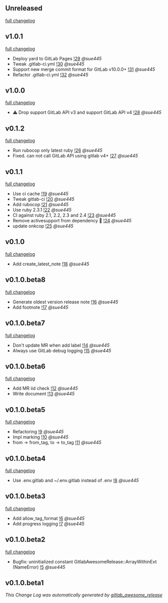 ## Unreleased
[full changelog](https://gitlab.com/sue445/gitlab_awesome_release/compare/v1.0.1...HEAD)


## v1.0.1
[full changelog](https://gitlab.com/sue445/gitlab_awesome_release/compare/v1.0.0...v1.0.1)

* Deploy yard to GitLab Pages [!29](https://gitlab.com/sue445/gitlab_awesome_release/merge_requests/29) *@sue445*
* Tweak .gitlab-ci.yml [!30](https://gitlab.com/sue445/gitlab_awesome_release/merge_requests/30) *@sue445*
* Support new merge commit format for GitLab v10.0.0+ [!31](https://gitlab.com/sue445/gitlab_awesome_release/merge_requests/31) *@sue445*
* Refactor .gitlab-ci.yml [!32](https://gitlab.com/sue445/gitlab_awesome_release/merge_requests/32) *@sue445*

## v1.0.0
[full changelog](https://gitlab.com/sue445/gitlab_awesome_release/compare/v0.1.2...v1.0.0)

* :warning: Drop support GitLab API v3 and support GitLab API v4 [!28](https://gitlab.com/sue445/gitlab_awesome_release/merge_requests/28) *@sue445*

## v0.1.2
[full changelog](https://gitlab.com/sue445/gitlab_awesome_release/compare/v0.1.1...v0.1.2)

* Run rubocop only latest ruby [!26](https://gitlab.com/sue445/gitlab_awesome_release/merge_requests/26) *@sue445*
* Fixed. can not call GitLab API using gitlab v4+ [!27](https://gitlab.com/sue445/gitlab_awesome_release/merge_requests/27) *@sue445*

## v0.1.1
[full changelog](https://gitlab.com/sue445/gitlab_awesome_release/compare/v0.1.0...v0.1.1)

* Use ci cache [!19](https://gitlab.com/sue445/gitlab_awesome_release/merge_requests/19) *@sue445*
* Tweak gitlab-ci [!20](https://gitlab.com/sue445/gitlab_awesome_release/merge_requests/20) *@sue445*
* Add rubocop [!21](https://gitlab.com/sue445/gitlab_awesome_release/merge_requests/21) *@sue445*
* Use ruby 2.3.1 [!22](https://gitlab.com/sue445/gitlab_awesome_release/merge_requests/22) *@sue445*
* CI against ruby 2.1, 2.2, 2.3 and 2.4 [!23](https://gitlab.com/sue445/gitlab_awesome_release/merge_requests/23) *@sue445*
* Remove activesupport from dependency :put_litter_in_its_place: [!24](https://gitlab.com/sue445/gitlab_awesome_release/merge_requests/24) *@sue445*
* update onkcop [!25](https://gitlab.com/sue445/gitlab_awesome_release/merge_requests/25) *@sue445*

## v0.1.0
[full changelog](https://gitlab.com/sue445/gitlab_awesome_release/compare/v0.1.0.beta8...v0.1.0)

* Add create_latest_note [!18](https://gitlab.com/sue445/gitlab_awesome_release/merge_requests/18) *@sue445*

## v0.1.0.beta8
[full changelog](https://gitlab.com/sue445/gitlab_awesome_release/compare/v0.1.0.beta7...v0.1.0.beta8)

* Generate oldest version release note [!16](https://gitlab.com/sue445/gitlab_awesome_release/merge_requests/16) *@sue445*
* Add footnote [!17](https://gitlab.com/sue445/gitlab_awesome_release/merge_requests/17) *@sue445*

## v0.1.0.beta7
[full changelog](https://gitlab.com/sue445/gitlab_awesome_release/compare/v0.1.0.beta6...v0.1.0.beta7)

* Don't update MR when add label [!14](https://gitlab.com/sue445/gitlab_awesome_release/merge_requests/14) *@sue445*
* Always use GitLab debug logging [!15](https://gitlab.com/sue445/gitlab_awesome_release/merge_requests/15) *@sue445*

## v0.1.0.beta6
[full changelog](https://gitlab.com/sue445/gitlab_awesome_release/compare/v0.1.0.beta5...v0.1.0.beta6)

* Add MR iid check [!12](https://gitlab.com/sue445/gitlab_awesome_release/merge_requests/12) *@sue445*
* Write document [!13](https://gitlab.com/sue445/gitlab_awesome_release/merge_requests/13) *@sue445*

## v0.1.0.beta5
[full changelog](https://gitlab.com/sue445/gitlab_awesome_release/compare/v0.1.0.beta4...v0.1.0.beta5)

* Refactoring [!9](https://gitlab.com/sue445/gitlab_awesome_release/merge_requests/9) *@sue445*
* Impl marking [!10](https://gitlab.com/sue445/gitlab_awesome_release/merge_requests/10) *@sue445*
* from -> from_tag, to -> to_tag [!11](https://gitlab.com/sue445/gitlab_awesome_release/merge_requests/11) *@sue445*

## v0.1.0.beta4
[full changelog](https://gitlab.com/sue445/gitlab_awesome_release/compare/v0.1.0.beta3...v0.1.0.beta4)

* Use .env.gitlab and ~/.env.gitlab instead of .env [!8](https://gitlab.com/sue445/gitlab_awesome_release/merge_requests/8) *@sue445*

## v0.1.0.beta3
[full changelog](https://gitlab.com/sue445/gitlab_awesome_release/compare/v0.1.0.beta2...v0.1.0.beta3)

* Add allow_tag_format [!6](https://gitlab.com/sue445/gitlab_awesome_release/merge_requests/6) *@sue445*
* Add progress logging [!7](https://gitlab.com/sue445/gitlab_awesome_release/merge_requests/7) *@sue445*

## v0.1.0.beta2
[full changelog](https://gitlab.com/sue445/gitlab_awesome_release/compare/v0.1.0.beta1...v0.1.0.beta2)

* Bugfix: uninitialized constant GitlabAwesomeRelease::ArrayWithinExt (NameError) [!5](https://gitlab.com/sue445/gitlab_awesome_release/merge_requests/5) *@sue445*

## v0.1.0.beta1

*This Change Log was automatically generated by [gitlab_awesome_release](https://gitlab.com/sue445/gitlab_awesome_release)*
